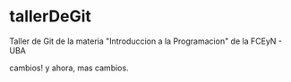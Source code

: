 # tallerDeGit

Taller de Git de la materia "Introduccion a la Programacion" de la FCEyN - UBA

cambios! y ahora, mas cambios.
